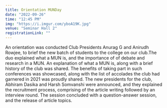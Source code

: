 ```yaml
---
title: Orientation MUNDay
date: "2022-09-26"
time: "12:45 PM"
img: "https://i.imgur.com/yboA19K.jpg"
venue: "Seminar Hall 2"
registrationLink: ""
---
```


An orientation was conducted Club Presidents Anurag G and Anirudh Rowjee, to brief the new batch of students to the college on our club.The duo explained what a MUN is, and the importance of of debate and research in a MUN. An explanation of what a MUN is, along with a brief history of the club was shared. The benefits of taking part in such conferences was showcased, along with the list of accolades the club had garnered in 2021 was proudly shared. The new presidents for the club, Abhiram Dasika and Harsh Somvanshi were announced, and they explained the recruitment process, comprising of the article writing followed by an interview round. The session concluded with a question-answer session, and the release of article topics.